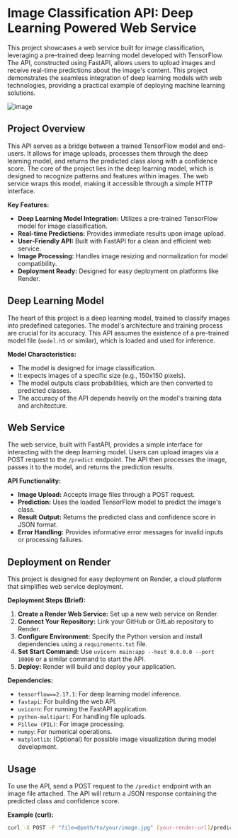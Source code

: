 # Image Classification API: Deep Learning Powered Web Service

This project showcases a web service built for image classification, leveraging a pre-trained deep learning model developed with TensorFlow. The API, constructed using FastAPI, allows users to upload images and receive real-time predictions about the image's content. This project demonstrates the seamless integration of deep learning models with web technologies, providing a practical example of deploying machine learning solutions.


![image](https://github.com/user-attachments/assets/46d2c657-7d96-4be1-9bd9-fec0cba42cee)



## Project Overview

This API serves as a bridge between a trained TensorFlow model and end-users. It allows for image uploads, processes them through the deep learning model, and returns the predicted class along with a confidence score. The core of the project lies in the deep learning model, which is designed to recognize patterns and features within images. The web service wraps this model, making it accessible through a simple HTTP interface.

**Key Features:**

* **Deep Learning Model Integration:** Utilizes a pre-trained TensorFlow model for image classification.
* **Real-time Predictions:** Provides immediate results upon image upload.
* **User-Friendly API:** Built with FastAPI for a clean and efficient web service.
* **Image Processing:** Handles image resizing and normalization for model compatibility.
* **Deployment Ready:** Designed for easy deployment on platforms like Render.

## Deep Learning Model

The heart of this project is a deep learning model, trained to classify images into predefined categories. The model's architecture and training process are crucial for its accuracy. This API assumes the existence of a pre-trained model file (`model.h5` or similar), which is loaded and used for inference.

**Model Characteristics:**

* The model is designed for image classification.
* It expects images of a specific size (e.g., 150x150 pixels).
* The model outputs class probabilities, which are then converted to predicted classes.
* The accuracy of the API depends heavily on the model's training data and architecture.

## Web Service

The web service, built with FastAPI, provides a simple interface for interacting with the deep learning model. Users can upload images via a POST request to the `/predict` endpoint. The API then processes the image, passes it to the model, and returns the prediction results.

**API Functionality:**

* **Image Upload:** Accepts image files through a POST request.
* **Prediction:** Uses the loaded TensorFlow model to predict the image's class.
* **Result Output:** Returns the predicted class and confidence score in JSON format.
* **Error Handling:** Provides informative error messages for invalid inputs or processing failures.

## Deployment on Render

This project is designed for easy deployment on Render, a cloud platform that simplifies web service deployment.

**Deployment Steps (Brief):**

1.  **Create a Render Web Service:** Set up a new web service on Render.
2.  **Connect Your Repository:** Link your GitHub or GitLab repository to Render.
3.  **Configure Environment:** Specify the Python version and install dependencies using a `requirements.txt` file.
4.  **Set Start Command:** Use `uvicorn main:app --host 0.0.0.0 --port 10000` or a similar command to start the API.
5.  **Deploy:** Render will build and deploy your application.

**Dependencies:**

* `tensorflow==2.17.1`: For deep learning model inference.
* `fastapi`: For building the web API.
* `uvicorn`: For running the FastAPI application.
* `python-multipart`: For handling file uploads.
* `Pillow (PIL)`: For image processing.
* `numpy`: For numerical operations.
* `matplotlib`: (Optional) for possible image visualization during model development.

## Usage

To use the API, send a POST request to the `/predict` endpoint with an image file attached. The API will return a JSON response containing the predicted class and confidence score.

**Example (curl):**

```bash
curl -X POST -F "file=@path/to/your/image.jpg" [your-render-url]/predict
